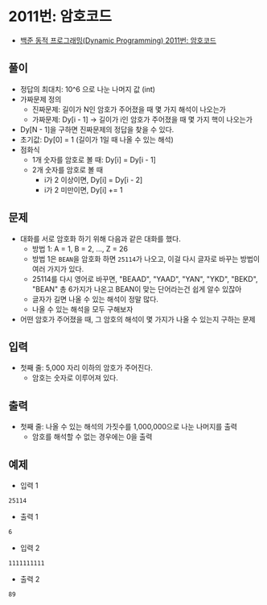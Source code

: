 # 2011번: 암호코드
- [백준 동적 프로그래밍(Dynamic Programming) 2011번: 암호코드](https://www.acmicpc.net/problem/2011)

## 풀이
- 정답의 최대치: 10^6 으로 나눈 나머지 값 (int)
- 가짜문제 정의
  - 진짜문제: 길이가 N인 암호가 주어졌을 때 몇 가지 해석이 나오는가
  - 가짜문제: Dy[i - 1] -> 길이가 i인 암호가 주어졌을 때 몇 가지 핵이 나오는가
- Dy[N - 1]을 구하면 진짜문제의 정답을 찾을 수 있다.
- 초기값: Dy[0] = 1 (길이가 1일 때 나올 수 있는 해석)
- 점화식
  - 1개 숫자를 암호로 볼 때: Dy[i] = Dy[i - 1]
  - 2개 숫자를 암호로 볼 때
    - i가 2 이상이면, Dy[i] = Dy[i - 2]
    - i가 2 미만이면, Dy[i] += 1

## 문제
- 대화를 서로 암호화 하기 위해 다음과 같은 대화를 했다.
  - 방법 1: A = 1, B = 2, ..., Z = 26
  - 방법 1은 `BEAN`을 암호화 하면 `25114`가 나오고, 이걸 다시 글자로 바꾸는 방법이 여러 가지가 있다.
  - 25114를 다시 영어로 바꾸면, "BEAAD", "YAAD", "YAN", "YKD", "BEKD", "BEAN" 총 6가지가 나온고 BEAN이 맞는 단어라는건 쉽게 알수 있잖아
  - 글자가 길면 나올 수 있는 해석이 정말 많다.
  - 나올 수 있는 해석을 모두 구해보자
- 어떤 암호가 주어졌을 때, 그 암호의 해석이 몇 가지가 나올 수 있는지 구하는 문제

## 입력
- 첫째 줄: 5,000 자리 이하의 암호가 주어진다.
  - 암호는 숫자로 이루어져 있다.

## 출력
- 첫째 줄: 나올 수 있는 해석의 가짓수를 1,000,000으로 나눈 나머지를 출력
  - 암호를 해석할 수 없는 경우에는 0을 출력

## 예제
- 입력 1
```text
25114
```
- 출력 1
```text
6
```
- 입력 2
```text
1111111111
```
- 출력 2
```text
89
```